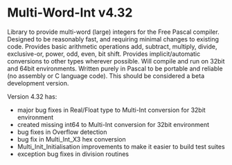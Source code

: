 # Multi-Word-Int v4.32
Library to provide multi-word (large) integers for the Free Pascal compiler.
Designed to be reasonably fast, and requiring minimal changes to existing code.
Provides basic arithmetic operations add, subtract, multiply, divide, exclusive-or, power, odd, even, bit shift.
Provides implicit/automatic conversions to other types wherever possible.
Will compile and run on 32bit and 64bit environments.
Written purely in Pascal to be portable and reliable (no assembly or C language code).
This should be considered a beta development version.

Version 4.32 has:
- major bug fixes in Real/Float type to Multi-Int conversion for 32bit environment
- created missing int64 to Multi-Int conversion for 32bit environment
- bug fixes in Overflow detection
- bug fix in Multi_Int_X3 hex conversion
- Multi_Init_Initialisation improvements to make it easier to build test suites
- exception bug fixes in division routines
